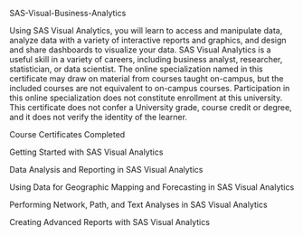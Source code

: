 SAS-Visual-Business-Analytics

Using SAS Visual Analytics, you will learn to access and manipulate data, analyze data with a variety of interactive reports and graphics, and design and share dashboards to visualize your data. SAS Visual Analytics is a useful skill in a variety of careers, including business analyst, researcher, statistician, or data scientist. The online specialization named in this certificate may draw on material from courses taught on-campus, but the included courses are not equivalent to on-campus courses. Participation in this online specialization does not constitute enrollment at this university. This certificate does not confer a University grade, course credit or degree, and it does not verify the identity of the learner.

Course Certificates Completed

Getting Started with SAS Visual Analytics

Data Analysis and Reporting in SAS Visual Analytics

Using Data for Geographic Mapping and Forecasting in SAS Visual Analytics

Performing Network, Path, and Text Analyses in SAS Visual Analytics

Creating Advanced Reports with SAS Visual Analytics
